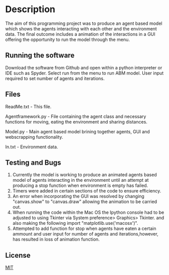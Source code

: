 # Description

The aim of this programming project was to produce an agent based model which shows the agents interacting with each other and the environment data. The final outcome includes a animation of the interactions in a GUI offering the opportunity to run the model through the menu.

## Running the software

Download the software from Github and open within a python interpreter or IDE such as Spyder. Select run from the menu to run ABM model. User input required to set number of agents and iterations.

## Files
 
ReadMe.txt - This file.

Agentframework.py - File containing the agent
class and necessary functions for moving, 
eating the environment and sharing distances.

Model.py - Main agent based model brining
together agents, GUI and webscrapping functionality.

In.txt - Environment data.


## Testing and Bugs 
1. Currently the model is working to produce an animated agents based model of agents interacting in the environment until an attempt at producing a stop function when environment is empty has failed.
2. Timers were added in certain sections of the code to ensure efficiency. 
3. An error when incorporating the GUI was resolved by changing "canvas.show" to "canvas.draw" allowing the animation to be carried out.
4. When running the code within the Mac OS the Ipython console had to be adjusted to using Tkinter via System preference> Graphics> Tkinter. and also making the following import "matplotlib.use('macosx')".
5. Attempted to add function for stop when agents have eaten a certain ammount and user input for number of agents and iterations,however, has resulted in loss of animation function.


## License
[MIT](https://choosealicense.com/licenses/mit/)
